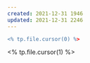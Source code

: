 ```yaml
---
created: 2021-12-31 1946
updated: 2021-12-31 2246
---
```

```r
<% tp.file.cursor(0) %>
```
<% tp.file.cursor(1) %>